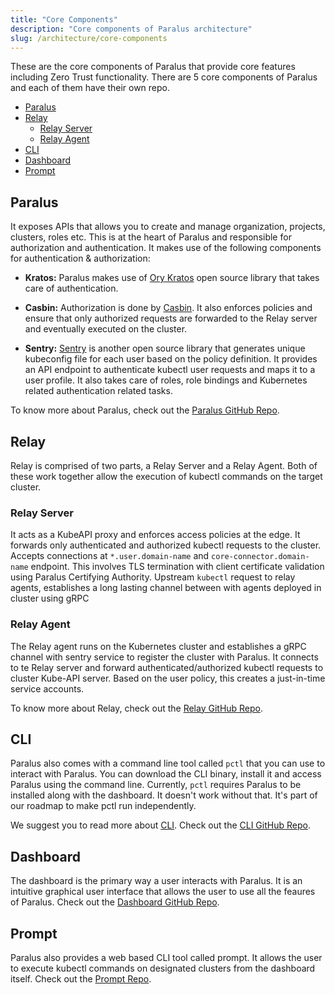 ```yaml
---
title: "Core Components"
description: "Core components of Paralus architecture"
slug: /architecture/core-components
---
```


These are the core components of Paralus that provide core features including Zero Trust functionality. There are 5 core components of Paralus and each of them have their own repo.

- [Paralus](#paralus)
- [Relay](#relay)
  - [Relay Server](#relay-server)
  - [Relay Agent](#relay-agent)
- [CLI](#cli)
- [Dashboard](#dashboard)
- [Prompt](#prompt)

## Paralus

It exposes APIs that allows you to create and manage organization, projects, clusters, roles etc. This is at the heart of Paralus and responsible for authorization and authentication. It makes use of the following components for authentication & authorization:

- **Kratos:** Paralus makes use of [Ory Kratos](https://github.com/ory/kratos) open source library that takes care of authentication.
  

- **Casbin:** Authorization is done by [Casbin](https://github.com/casbin/casbin). It also enforces policies and ensure that only authorized requests are forwarded to the Relay server and eventually executed on the cluster.
  

- **Sentry:** [Sentry](https://github.com/getsentry/sentry) is another open source library that generates unique kubeconfig file for each user based on the policy definition. It provides an API endpoint to authenticate kubectl user requests and maps it to a user profile. It also takes care of roles, role bindings and Kubernetes related authentication related tasks.


To know more about Paralus, check out the [Paralus GitHub Repo](https://github.com/paralus/paralus).

## Relay

Relay is comprised of two parts, a Relay Server and a Relay Agent. Both of these work together allow the execution of kubectl commands on the target cluster.

### Relay Server

It acts as a KubeAPI proxy and enforces access policies at the edge. It forwards only authenticated and authorized kubectl requests to the cluster. Accepts connections at `*.user.domain-name` and `core-connector.domain-name` endpoint. This involves TLS termination with client certificate validation using  Paralus Certifying Authority. Upstream `kubectl` request to relay agents, establishes a long lasting channel between with agents deployed in cluster using gRPC

### Relay Agent

The Relay agent runs on the Kubernetes cluster and establishes a gRPC channel with sentry service to register the cluster with Paralus. It connects to te Relay server and forward authenticated/authorized kubectl requests to cluster Kube-API server. Based on the user policy, this creates a just-in-time service accounts.

To know more about Relay, check out the [Relay GitHub Repo](https://github.com/paralus/relay).

## CLI

Paralus also comes with a command line tool called `pctl` that you can use to interact with Paralus. You can download the CLI binary, install it and access Paralus using the command line. Currently, `pctl` requires Paralus to be installed along with the dashboard. It doesn't work without that. It's part of our roadmap to make pctl run independently.

We suggest you to read more about [CLI](/docs/usage/cli). Check out the [CLI GitHub Repo](https://github.com/paralus/cli).
  
## Dashboard

The dashboard is the primary way a user interacts with Paralus. It is an intuitive graphical user interface that allows the user to use all the feaures of Paralus. Check out the [Dashboard GitHub Repo](https://github.com/paralus/dashboard).
  
## Prompt

Paralus also provides a web based CLI tool called prompt. It allows the user to execute kubectl commands on designated clusters from the dashboard itself. Check out the [Prompt Repo](https://github.com/paralus/prompt).
